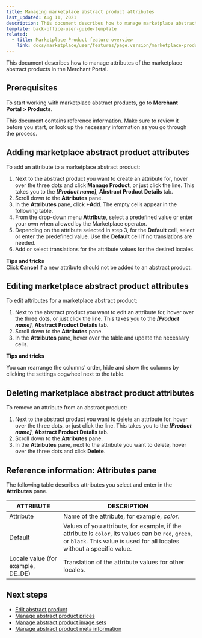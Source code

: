```yaml
---
title: Managing marketplace abstract product attributes
last_updated: Aug 11, 2021
description: This document describes how to manage marketplace abstract product attributes in the Merchant Portal.
template: back-office-user-guide-template
related:
  - title: Marketplace Product feature overview
    link: docs/marketplace/user/features/page.version/marketplace-product-feature-overview.html
---
```


This document describes how to manage attributes of the marketplace abstract products in the Merchant Portal.

## Prerequisites

To start working with marketplace abstract products, go to **Merchant Portal&nbsp;<span aria-label="and then">></span> Products**.

This document contains reference information. Make sure to review it before you start, or look up the necessary information as you go through the process.

## Adding marketplace abstract product attributes

To add an attribute to a marketplace abstract product:

1. Next to the abstract product you want to create an attribute for, hover over the three dots and click **Manage Product**, or just click the line. This takes you to the **_[Product name]_**, **Abstract Product Details** tab.
2. Scroll down to the **Attributes** pane.
3. In the **Attributes** pane, click **+Add**. The empty cells appear in the following table.
4. From the drop-down menu **Attribute**, select a predefined value or enter your own when allowed by the Marketplace operator.
5. Depending on the attribute selected in step 3, for the **Default** cell, select or enter the predefined value. Use the **Default** cell if no translations are needed.
6. Add or select translations for the attribute values for the desired locales.

**Tips and tricks**
<br>Click **Cancel** if a new attribute should not be added to an abstract product.


## Editing marketplace abstract product attributes

To edit attributes for a marketplace abstract product:

1. Next to the abstract product you want to edit an attribute for, hover over the three dots, or just click the line. This takes you to the **_[Product name]_**, **Abstract Product Details** tab.
2. Scroll down to the **Attributes** pane.
3. In the **Attributes** pane, hover over the table and update the necessary cells.

**Tips and tricks**

You can rearrange the columns' order, hide and show the columns by clicking the settings cogwheel next to the table.


## Deleting marketplace abstract product attributes

To remove an attribute from an abstract product:

1. Next to the abstract product you want to delete an attribute for, hover over the three dots, or just click the line. This takes you to the **_[Product name]_**, **Abstract Product Details** tab.
2. Scroll down to the **Attributes** pane.
3. In the **Attributes** pane, next to the attribute you want to delete, hover over the three dots and click **Delete**.

## Reference information: Attributes pane

The following table describes attributes you select and enter in the **Attributes** pane.

| ATTRIBUTE | DESCRIPTION |
| ---------------- | --------------------------- |
| Attribute     | Name of the attribute, for example, *color*.                 |
| Default       | Values of you attribute, for example, if the attribute is `color`, its values can be `red`, `green`, or `black`. This value is used for all locales without a specific value. |
| Locale value (for example, DE_DE) | Translation of the attribute values for other locales. |

## Next steps

- [Edit abstract product](/docs/marketplace/user/merchant-portal-user-guides/{{page.version}}/products/abstract-products/managing-marketplace-abstract-product.html)
- [Manage abstract product prices](/docs/marketplace/user/merchant-portal-user-guides/{{page.version}}/products/abstract-products/managing-marketplace-abstract-product-prices.html)
- [Manage abstract product image sets](/docs/marketplace/user/merchant-portal-user-guides/{{page.version}}/products/abstract-products/managing-marketplace-abstract-product-image-sets.html)
- [Manage abstract product meta information](/docs/marketplace/user/merchant-portal-user-guides/{{page.version}}/products/abstract-products/managing-marketplace-abstract-product-meta-information.html)

